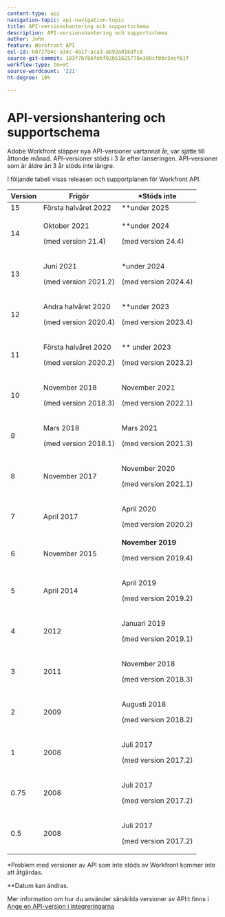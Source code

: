 ```yaml
---
content-type: api
navigation-topic: api-navigation-topic
title: API-versionshantering och supportschema
description: API-versionshantering och supportschema
author: John
feature: Workfront API
exl-id: b072704c-a34c-4a17-aca3-ab93a016dfc8
source-git-commit: 183f7b766fd6f02b51625778e380cf00c5ecf61f
workflow-type: tm+mt
source-wordcount: '221'
ht-degree: 10%

---
```


# API-versionshantering och supportschema



Adobe Workfront släpper nya API-versioner vartannat år, var sjätte till åttonde månad. API-versioner stöds i 3 år efter lanseringen. API-versioner som är äldre än 3 år stöds inte längre.

I följande tabell visas releasen och supportplanen för Workfront API.

<table style="table-layout:auto"> 
 <col> 
 <col> 
 <col> 
 <thead> 
  <tr> 
   <th><strong>Version</strong> </th> 
   <th><strong>Frigör</strong> </th> 
   <th><strong>*Stöds inte</strong> </th> 
  </tr> 
 </thead> 
 <tbody> 
  <tr> 
   <td>15</td> 
   <td>Första halvåret 2022</td> 
   <td>**under 2025</td> 
  </tr> 
  <tr> 
   <td>14</td> 
   <td> <p>Oktober 2021</p> <p>(med version 21.4)</p> </td> 
   <td> <p>**under 2024</p> <p>(med version 24.4)</p> </td> 
  </tr> 
  <tr> 
   <td>13</td> 
   <td> <p>Juni 2021</p> <p>(med version 2021.2)</p> </td> 
   <td> <p>*under 2024</p> <p>(med version 2024.4)</p> </td> 
  </tr> 
  <tr> 
   <td>12</td> 
   <td> <p>Andra halvåret 2020</p> <p>(med version 2020.4)</p> </td> 
   <td> <p>**under 2023</p> <p>(med version 2023.4)</p> </td> 
  </tr> 
  <tr> 
   <td>11</td> 
   <td> <p>Första halvåret 2020</p> <p>(med version 2020.2)</p> </td> 
   <td> <p>** under 2023</p> <p>(med version 2023.2)</p> </td> 
  </tr> 
  <tr> 
   <td>10</td> 
   <td> <p>November 2018</p> <p>(med version 2018.3)</p> </td> 
   <td> <p>November 2021</p> <p>(med version 2022.1)</p> </td> 
  </tr> 
  <tr> 
   <td>9</td> 
   <td> <p>Mars 2018</p> <p>(med version 2018.1)</p> </td> 
   <td> <p>Mars 2021</p> <p>(med version 2021.3)</p> </td> 
  </tr> 
  <tr> 
   <td>8</td> 
   <td>November 2017</td> 
   <td> <p>November 2020</p> <p>(med version 2021.1)</p> </td> 
  </tr> 
  <tr> 
   <td>7</td> 
   <td>April 2017</td> 
   <td> <p>April 2020</p> <p>(med version 2020.2)</p> </td> 
  </tr> 
  <tr> 
   <td>6</td> 
   <td>November 2015</td> 
   <td><strong>November 2019</strong> <p>(med version 2019.4)</p> </td> 
  </tr> 
  <tr> 
   <td>5</td> 
   <td>April 2014</td> 
   <td> <p>April 2019</p> <p>(med version 2019.2)</p> </td> 
  </tr> 
  <tr> 
   <td>4</td> 
   <td>2012</td> 
   <td> <p>Januari 2019</p> <p>(med version 2019.1)</p> </td> 
  </tr> 
  <tr> 
   <td>3</td> 
   <td>2011</td> 
   <td> <p>November 2018</p> <p>(med version 2018.3)</p> </td> 
  </tr> 
  <tr> 
   <td>2</td> 
   <td>2009</td> 
   <td> <p>Augusti 2018</p> <p>(med version 2018.2)</p> </td> 
  </tr> 
  <tr> 
   <td>1</td> 
   <td>2008</td> 
   <td> <p>Juli 2017</p> <p>(med version 2017.2)</p> </td> 
  </tr> 
  <tr> 
   <td>0.75</td> 
   <td>2008</td> 
   <td> <p>Juli 2017</p> <p>(med version 2017.2)</p> </td> 
  </tr> 
  <tr> 
   <td>0.5</td> 
   <td>2008</td> 
   <td> <p>Juli 2017</p> <p>(med version 2017.2)</p> </td> 
  </tr> 
 </tbody> 
</table>

&#42;Problem med versioner av API som inte stöds av Workfront kommer inte att åtgärdas.

&#42;&#42;Datum kan ändras.

Mer information om hur du använder särskilda versioner av API:t finns i [Ange en API-version i integreringarna](../../wf-api/api/specify-api-version-integrations.md)
